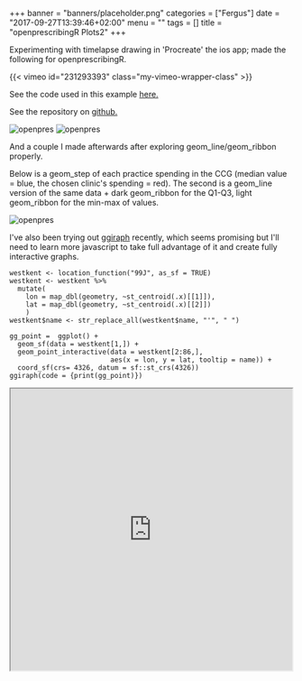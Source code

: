 +++
banner = "banners/placeholder.png"
categories = ["Fergus"]
date = "2017-09-27T13:39:46+02:00"
menu = ""
tags = []
title = "openprescribingR Plots2"
+++

Experimenting with timelapse drawing in 'Procreate' the ios app; made the following for openprescribingR.

{{< vimeo id="231293393" class="my-vimeo-wrapper-class" >}}

See the code used in this example [here.](fergustaylor.github.io/openprescribingR/dev/examplescript)

See the repository on [github.](https://github.com/fergustaylor/openprescribingR)

![openpres](https://fergustaylor.github.io/blogimages/Rplot6.png)
![openpres](https://fergustaylor.github.io/blogimages/Rplot7.png)

And a couple I made afterwards after exploring geom_line/geom_ribbon properly.

Below is a geom_step of each practice spending in the CCG (median value = blue, the chosen clinic's spending = red).
The second is a geom_line version of the same data + dark geom_ribbon for the Q1-Q3, light geom_ribbon for the min-max of values. 

![openpres](https://fergustaylor.github.io/openprescribingR/Rplot01.png)

I've also been trying out [ggiraph](https://davidgohel.github.io/ggiraph/index.html) recently, which seems promising but I'll need to learn more javascript to take full advantage of it and create fully interactive graphs.

```{r}
westkent <- location_function("99J", as_sf = TRUE)
westkent <- westkent %>%
  mutate(
    lon = map_dbl(geometry, ~st_centroid(.x)[[1]]),
    lat = map_dbl(geometry, ~st_centroid(.x)[[2]])
    )
westkent$name <- str_replace_all(westkent$name, "'", " ")

gg_point =  ggplot() +
  geom_sf(data = westkent[1,]) +
  geom_point_interactive(data = westkent[2:86,], 
                         aes(x = lon, y = lat, tooltip = name)) +
  coord_sf(crs= 4326, datum = sf::st_crs(4326))
ggiraph(code = {print(gg_point)})
```

<style>
    iframe {
        width: 500px;
        height: 500px;
    }
</style>
<iframe src="https://fergustaylor.github.io/blogimages/gigraph">
</iframe>